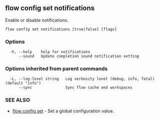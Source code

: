 ## flow config set notifications

Enable or disable notifications.

```
flow config set notifications [true|false] [flags]
```

### Options

```
  -h, --help    help for notifications
      --sound   Update completion sound notification setting
```

### Options inherited from parent commands

```
  -L, --log-level string   Log verbosity level (debug, info, fatal) (default "info")
      --sync               Sync flow cache and workspaces
```

### SEE ALSO

* [flow config set](flow_config_set.md)	 - Set a global configuration value.

